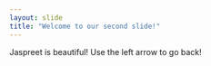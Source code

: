 ```yaml
---
layout: slide
title: "Welcome to our second slide!"
---
```

Jaspreet is beautiful!
Use the left arrow to go back!
